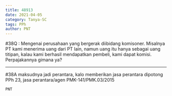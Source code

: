 ```yaml
---
title: 48913
date: 2021-04-05
category: Tanya-SC
tags: PPh
author: PNT
---
```


#38Q : Mengenai perusahaan yang bergerak diibidang komisoner. Misalnya PT kami menerima uang dari PT lain, namun uang itu hanya sebagai uang titipan, kalau kami berhasil mendapatkan pembeli, kami dapat komisi. Perpajakannya gimana ya?

---

#38A maksudnya jadi perantara, kalo memberikan jasa perantara dipotong PPh 23, jasa perantara/agen PMK-141/PMK.03/2015

`PNT`
